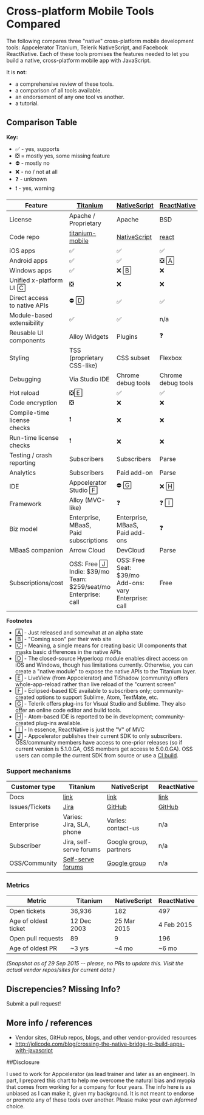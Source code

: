 # Cross-platform Mobile Tools Compared

The following compares three "native" cross-platform mobile development tools: Appcelerator Titanium, Telerik NativeScript, and Facebook ReactNative. Each of these tools promises the features needed to let you build a native, cross-platform mobile app with JavaScript. 

It is **not**:

* a comprehensive review of these tools.
* a comparison of all tools available.
* an endorsement of any one tool vs another.
* a tutorial.

## Comparison Table

**Key:**

* &#x2705; - yes, supports
* &#x274e; = mostly yes, some missing feature
* &#x26d4; - mostly no
* &#x274c; - no / not at all
* &#x2753; - unknown
* &#x2757; - yes, warning

|Feature      |<a href="http://www.appcelerator.com" target="_blank">Titanium</a>  |<a href="https://www.nativescript.org/" target="_blank">NativeScript</a>|<a href="https://facebook.github.io/react-native/" target="_blank">ReactNative</a> |
|-------------|----------|------------|------------|
| License     | Apache / Proprietary   | Apache   | BSD   |
| Code repo     | <a href="https://github.com/appcelerator/titanium_mobile/" target="_blank">titanium-mobile</a>   | <a href="https://github.com/NativeScript/NativeScript" target="_blank">NativeScript</a>   | <a href="https://github.com/facebook/react-native" target="_blank">react</a>   |
| iOS apps       | &#x2705; | &#x2705;   | &#x2705;   |
| Android apps   | &#x2705; | &#x2705;   | &#x274e; &#x1f130;   |
| Windows apps   | &#x2705; | &#x274c; &#x1f131;  | &#x274c;   |
| Unified x-platform UI &#x1f132; | &#x274e; | &#x274c; | &#x274c; |
| Direct access<br/>to native APIs | &#x26d4; &#x1f133; | &#x2705; |&#x2705; |
| Module-based<br/>extensibility | &#x2705; | &#x2705; | n/a |
| Reusable UI<br/>components | Alloy Widgets | Plugins | &#x2753; |
| Styling | TSS (proprietary<br/>CSS-like) | CSS subset | Flexbox |
| Debugging | Via Studio IDE | Chrome debug tools | Chrome debug tools |
| Hot reload  | &#x274e;&#x1f134; | &#x2705; |&#x2705; |
| Code encryption | &#x274e; | &#x274c; | &#x274c; |
| Compile-time license<br/>checks | &#x2757; | &#x274c; | &#x274c; |
| Run-time license<br/>checks | &#x2757; | &#x274c; | &#x274c; |
| Testing / crash<br/>reporting | Subscribers | Subscribers | Parse |
| Analytics | Subscribers | Paid add-on | Parse |
| IDE | Appcelerator Studio &#x1f135; | &#x26d4; &#x1f136; | &#x274c; &#x1f137; |
| Framework | Alloy (MVC-like)| &#x2753; | &#x2753; &#x1f138; |
| Biz model   | Enterprise, MBaaS,<br/>Paid subscriptions | Enterprise, MBaaS,<br/>Paid add-ons | &#x2753; |
| MBaaS companion | Arrow Cloud | DevCloud | Parse |
| Subscriptions/cost | OSS: Free &#x1f139;<br/>Indie: $39/mo<br/>Team: $259/seat/mo<br/>Enterprise: call | OSS: Free<br/>Seat: $39/mo<br/>Add-ons: vary<br/>Enterprise: call | Free |


**Footnotes**

* &#x1f130; - Just released and somewhat at an alpha state
* &#x1f131; - "Coming soon" per their web site
* &#x1f132; - Meaning, a single means for creating basic UI components that masks basic differences in the native APIs
* &#x1f133; - The closed-source Hyperloop module enables direct access on iOS and Windows, though has limitations currently. Otherwise, you can create a "native module" to expose the native APIs to the Titanium layer.
* &#x1f134; - LiveView (from Appcelerator) and TiShadow (community) offers whole-app-reload rather than live reload of the "current screen"
* &#x1f135; - Eclipsed-based IDE available to subscribers only; community-created options to support Sublime, Atom, TextMate, etc.
* &#x1f136; - Telerik offers plug-ins for Visual Studio and Sublime. They also offer an online code editor and build tools.
* &#x1f137; - Atom-based IDE is reported to be in development; community-created plug-ins available.
* &#x1f138; - In essence, ReactNative is just the "V" of MVC
* &#x1f139; - Appcelerator publishes their current SDK to only subscribers. OSS/community members have access to one-prior releases (so if current version is 5.1.0.GA, OSS members get access to 5.0.0.GA). OSS users can compile the current SDK from source or use a <a href="http://builds.appcelerator.com.s3.amazonaws.com/index.html#master" target="_blank">CI build</a>.



### Support mechanisms
|Customer type      |Titanium  |NativeScript|ReactNative |
|-------------|----------|------------|------------|
| Docs     | <a href="http://docs.appcelerator.com/platform/latest/" target="_blank">link</a> | <a href="http://docs.nativescript.org/" target="_blank">link</a>   |  <a href="https://facebook.github.io/react-native/docs/getting-started.html" target="_blank">link</a>  |
| Issues/Tickets     | <a href="https://jira.appcelerator.org/" target="_blank">Jira</a>  | <a href="https://github.com/NativeScript/NativeScript/issues" target="_blank">GitHub</a>   |  <a href="https://github.com/facebook/react-native/issues" target="_blank">GitHub</a>  |
| Enterprise     | Varies:<br/>Jira, SLA, phone  | Varies: contact-us   |  n/a  |
| Subscriber     | Jira, self-serve forums  | Google group, partners   |   n/a |
| OSS/Community     | <a href="https://community.appcelerator.com/" target="_blank">Self-serve forums</a>   | <a href="https://groups.google.com/forum/#!forum/nativescript" target="_blank">Google group</a>  |  n/a  |

### Metrics

|Metric      |Titanium  |NativeScript|ReactNative |
|-------------|----------|------------|------------|
| Open tickets     | 36,936  | 182  | 497   |
| Age of oldest ticket     | 12 Dec 2003  | 25 Mar 2015  | 4 Feb 2015   |
| Open pull requests    | 89  | 9  | 196   |
| Age of oldest PR    | ~3 yrs  | ~4 mo  |  ~6 mo  |

*(Snapshot as of 29 Sep 2015 -- please, no PRs to update this. Visit the actual vendor repos/sites for current data.)*

## Discrepencies? Missing Info?

Submit a pull request!

## More info / references

* Vendor sites, GitHub repos, blogs, and other vendor-provided resources
* http://jolicode.com/blog/crossing-the-native-bridge-to-build-apps-with-javascript

##Disclosure

I used to work for Appcelerator (as lead trainer and later as an engineer). In part, I prepared this chart to help me overcome the natural bias and myopia that comes from working for a company for four years. The info here is as unbiased as I can make it, given my background. It is not meant to endorse or promote any of these tools over another. Please make your own *informed* choice.



<!-- And &#x1f37a; just because I wanted to keep the unicode char for beer handy. -->
